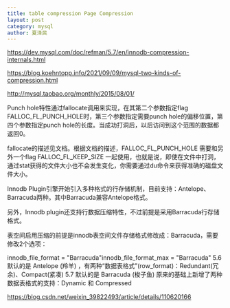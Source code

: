```yaml
---
title: table compression Page Compression
layout: post
category: mysql
author: 夏泽民
---
```

https://dev.mysql.com/doc/refman/5.7/en/innodb-compression-internals.html

https://blog.koehntopp.info/2021/09/09/mysql-two-kinds-of-compression.html

http://mysql.taobao.org/monthly/2015/08/01/

Punch hole特性通过fallocate调用来实现，在其第二个参数指定flag FALLOC_FL_PUNCH_HOLE时，第三个参数指定需要punch hole的偏移位置，第四个参数指定punch hole的长度。当成功打洞后，以后访问到这个范围的数据都返回0。

fallocate的描述见文档。根据文档的描述，FALLOC_FL_PUNCH_HOLE 需要和另外一个flag FALLOC_FL_KEEP_SIZE 一起使用，也就是说，即使在文件中打洞，通过stat获得的文件大小也不会发生变化，你需要通过du命令来获得准确的磁盘文件大小。
<!-- more -->
Innodb Plugin引擎开始引入多种格式的行存储机制，目前支持：Antelope、Barracuda两种。其中Barracuda兼容Antelope格式。

另外，Innodb plugin还支持行数据压缩特性，不过前提是采用Barracuda行存储格式。

表空间启用压缩的前提是innodb表空间文件存储格式修改成：Barracuda，需要修改2个选项：

innodb_file_format = "Barracuda"innodb_file_format_max = "Barracuda"
5.6 默认的是 Antelope (羚羊) ，有两种“数据表格式”(row_format)：Redundant(冗余)、Compact(紧凑)
5.7 默认的是 Barracuda (梭子鱼) 原来的基础上新增了两种数据表格式的支持：Dynamic 和 Compressed

https://blog.csdn.net/weixin_39822493/article/details/110620166


